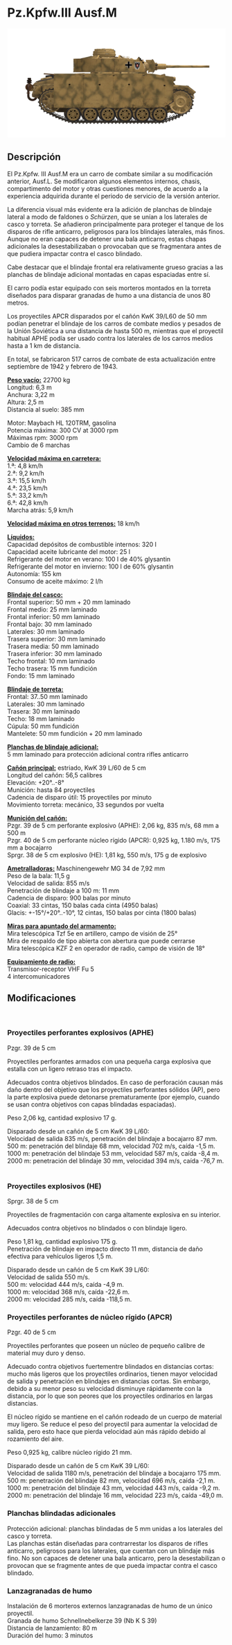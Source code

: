 # Pz.Kpfw.III Ausf.M  
  
![pziii-m](../images/pziii-m.png)  
  
## Descripción  
  
El Pz.Kpfw. III Ausf.M era un carro de combate similar a su modificación anterior, Ausf.L. Se modificaron algunos elementos internos, chasis, compartimento del motor y otras cuestiones menores, de acuerdo a la experiencia adquirida durante el periodo de servicio de la versión anterior.  
  
La diferencia visual más evidente era la adición de planchas de blindaje lateral a modo de faldones o <i>Schürzen</i>, que se unían a los laterales de casco y torreta. Se añadieron principalmente para proteger el tanque de los disparos de rifle anticarro, peligrosos para los blindajes laterales, más finos. Aunque no eran capaces de detener una bala anticarro, estas chapas adicionales la desestabilizaban o provocaban que se fragmentara antes de que pudiera impactar contra el casco blindado.  
  
Cabe destacar que el blindaje frontal era relativamente grueso gracias a las planchas de blindaje adicional montadas en capas espaciadas entre sí.  
  
El carro podía estar equipado con seis morteros montados en la torreta diseñados para disparar granadas de humo a una distancia de unos 80 metros.  
  
Los proyectiles APCR disparados por el cañón KwK 39/L60 de 50 mm podían penetrar el blindaje de los carros de combate medios y pesados de la Unión Soviética a una distancia de hasta 500 m, mientras que el proyectil habitual APHE podía ser usado contra los laterales de los carros medios hasta a 1 km de distancia.  
  
En total, se fabricaron 517 carros de combate de esta actualización entre septiembre de 1942 y febrero de 1943.  
  
<b><u>Peso vacío:</u></b> 22700 kg  
Longitud: 6,3 m  
Anchura: 3,22 m  
Altura: 2,5 m  
Distancia al suelo: 385 mm  
  
Motor: Maybach HL 120TRM, gasolina  
Potencia máxima: 300 CV at 3000 rpm  
Máximas rpm: 3000 rpm  
Cambio de 6 marchas  
  
<b><u>Velocidad máxima en carretera:</u></b>  
1.ª: 4,8 km/h  
2.ª: 9,2 km/h  
3.ª: 15,5 km/h  
4.ª: 23,5 km/h  
5.ª: 33,2 km/h  
6.ª: 42,8 km/h  
Marcha atrás: 5,9 km/h  
  
<b><u>Velocidad máxima en otros terrenos:</u></b> 18 km/h  
  
<b><u>Líquidos:</u></b>  
Capacidad depósitos de combustible internos: 320 l  
Capacidad aceite lubricante del motor: 25 l  
Refrigerante del motor en verano: 100 l de 40% glysantin  
Refrigerante del motor en invierno: 100 l de 60% glysantin  
Autonomía: 155 km  
Consumo de aceite máximo: 2 l/h  
  
<b><u>Blindaje del casco:</u></b>  
Frontal superior: 50 mm + 20 mm laminado  
Frontal medio: 25 mm laminado  
Frontal inferior: 50 mm laminado  
Frontal bajo: 30 mm laminado  
Laterales: 30 mm laminado  
Trasera superior: 30 mm laminado  
Trasera media: 50 mm laminado  
Trasera inferior: 30 mm laminado  
Techo frontal: 10 mm laminado  
Techo trasera: 15 mm fundición  
Fondo: 15 mm laminado  
  
<b><u>Blindaje de torreta:</u></b>  
Frontal: 37..50 mm laminado  
Laterales: 30 mm laminado  
Trasera: 30 mm laminado  
Techo: 18 mm laminado  
Cúpula: 50 mm fundición  
Mantelete: 50 mm fundición + 20 mm laminado  
  
<b><u>Planchas de blindaje adicional:</u></b>  
5 mm laminado para protección adicional contra rifles anticarro  
  
<b><u>Cañón principal:</u></b> estriado, KwK 39 L/60 de 5 cm  
Longitud del cañón: 56,5 calibres  
Elevación: +20°..-8°  
Munición: hasta 84 proyectiles  
Cadencia de disparo útil: 15 proyectiles por minuto  
Movimiento torreta: mecánico, 33 segundos por vuelta  
  
<b><u>Munición del cañón:</u></b>  
Pzgr. 39 de 5 cm perforante explosivo (APHE): 2,06 kg, 835 m/s, 68 mm a 500 m  
Pzgr. 40 de 5 cm perforante núcleo rígido (APCR): 0,925 kg, 1.180 m/s, 175 mm a bocajarro  
Sprgr. 38 de 5 cm explosivo (HE): 1,81 kg, 550 m/s, 175 g de explosivo  
  
<b><u>Ametralladoras:</u></b> Maschinengewehr MG 34 de 7,92 mm  
Peso de la bala: 11,5 g  
Velocidad de salida: 855 m/s  
Penetración de blindaje a 100 m: 11 mm  
Cadencia de disparo: 900 balas por minuto  
Coaxial: 33 cintas, 150 balas cada cinta (4950 balas)  
Glacis: +-15°/+20°..-10°, 12 cintas, 150 balas por cinta (1800 balas)  
  
<b><u>Miras para apuntado del armamento:</u></b>  
Mira telescópica Tzf 5e en artillero, campo de visión de 25°  
Mira de respaldo de tipo abierta con abertura que puede cerrarse  
Mira telescópica KZF 2 en operador de radio, campo de visión de 18°  
  
<b><u>Equipamiento de radio:</u></b>  
Transmisor-receptor VHF Fu 5  
4 intercomunicadores  
  
  
## Modificaciones  
  ﻿
  
### Proyectiles perforantes explosivos (APHE)  
  
Pzgr. 39 de 5 cm  
  
Proyectiles perforantes armados con una pequeña carga explosiva que estalla con un ligero retraso tras el impacto.  
  
Adecuados contra objetivos blindados. En caso de perforación causan más daño dentro del objetivo que los proyectiles perforantes sólidos (AP), pero la parte explosiva puede detonarse prematuramente (por ejemplo, cuando se usan contra objetivos con capas blindadas espaciadas).  
  
Peso 2,06 kg, cantidad explosivo 17 g.  
  
Disparado desde un cañón de 5 cm KwK 39 L/60:  
Velocidad de salida 835 m/s, penetración del blindaje a bocajarro 87 mm.  
500 m: penetración del blindaje 68 mm, velocidad 702 m/s, caída -1,5 m.  
1000 m: penetración del blindaje 53 mm, velocidad 587 m/s, caída -8,4 m.  
2000 m: penetración del blindaje 30 mm, velocidad 394 m/s, caída -76,7 m.  ﻿
  
### Proyectiles explosivos (HE)  
  
Sprgr. 38 de 5 cm  
  
Proyectiles de fragmentación con carga altamente explosiva en su interior.  
  
Adecuados contra objetivos no blindados o con blindaje ligero.  
  
Peso 1,81 kg, cantidad explosivo 175 g.  
Penetración de blindaje en impacto directo 11 mm, distancia de daño efectiva para vehículos ligeros 1,5 m.  
  
Disparado desde un cañón de 5 cm KwK 39 L/60:  
Velocidad de salida 550 m/s.  
500 m: velocidad 444 m/s, caída -4,9 m.  
1000 m: velocidad 368 m/s, caída -22,6 m.  
2000 m: velocidad 285 m/s, caída -118,5 m.  ﻿
  
### Proyectiles perforantes de núcleo rígido (APCR)  
  
Pzgr. 40 de 5 cm  
  
Proyectiles perforantes que poseen un núcleo de pequeño calibre de material muy duro y denso.  
  
Adecuado contra objetivos fuertementre blindados en distancias cortas: mucho más ligeros que los proyectiles ordinarios, tienen mayor velocidad de salida y penetración en blindajes en distancias cortas. Sin embargo, debido a su menor peso su velocidad disminuye rápidamente con la distancia, por lo que son peores que los proyectiles ordinarios en largas distancias.  
  
El núcleo rígido se mantiene en el cañón rodeado de un cuerpo de material muy ligero. Se reduce el peso del proyectil para aumentar la velocidad de salida, pero esto hace que pierda velocidad aún más rápido debido al rozamiento del aire.  
  
Peso 0,925 kg, calibre núcleo rígido 21 mm.  
  
Disparado desde un cañón de 5 cm KwK 39 L/60:  
Velocidad de salida 1180 m/s, penetración del blindaje a bocajarro 175 mm.  
500 m: penetración del blindaje 82 mm, velocidad 696 m/s, caída -2,1 m.  
1000 m: penetración del blindaje 43 mm, velocidad 443 m/s, caída -9,2 m.  
2000 m: penetración del blindaje 16 mm, velocidad 223 m/s, caída -49,0 m.  ﻿
  
### Planchas blindadas adicionales  
  
Protección adicional: planchas blindadas de 5 mm unidas a los laterales del casco y torreta.  
Las planchas están diseñadas para contrarrestar los disparos de rifles anticarro, peligrosos para los laterales, que cuentan con un blindaje más fino. No son capaces de detener una bala anticarro, pero la desestabilizan o provocan que se fragmente antes de que pueda impactar contra el casco blindado.  ﻿
  
### Lanzagranadas de humo  
  
Instalación de 6 morteros externos lanzagranadas de humo de un único proyectil.  
Granada de humo Schnellnebelkerze 39 (Nb K S 39)  
Distancia de lanzamiento: 80 m  
Duración del humo: 3 minutos  